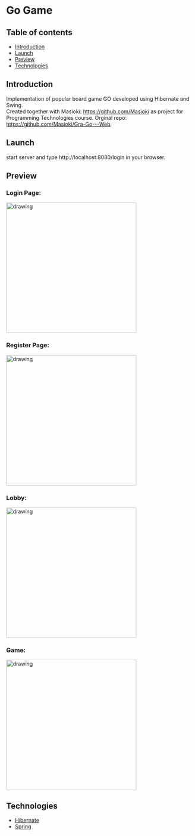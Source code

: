 # Go Game

## Table of contents

* [Introduction](#introduction)
* [Launch](#launch)
* [Preview](#preview)
* [Technologies](#technologies)

## Introduction

Implementation of popular board game GO developed using Hibernate and Swing.     
Created together with Masioki: https://github.com/Masioki as project for Programming Technologies course. 
Orginal repo: https://github.com/Masioki/Gra-Go---Web 

## Launch

start server and type http://localhost:8080/login in your browser.

## Preview

### Login Page:

<img src="https://github.com/regin123/Gra-Go---Web/blob/master/pictures/login.png" alt="drawing" height=350px/>  

### Register Page:

<img src="https://github.com/regin123/Gra-Go---Web/blob/master/pictures/register.png" alt="drawing" height=350px/>  

### Lobby:

<img src="https://github.com/regin123/Gra-Go---Web/blob/master/pictures/lobby.png" alt="drawing" height=350px/>  

### Game:

<img src="https://github.com/regin123/Gra-Go---Web/blob/master/pictures/game.png" alt="drawing" height=350px/>  

## Technologies

* [Hibernate](https://hibernate.org/)
* [Spring](https://spring.io/)
